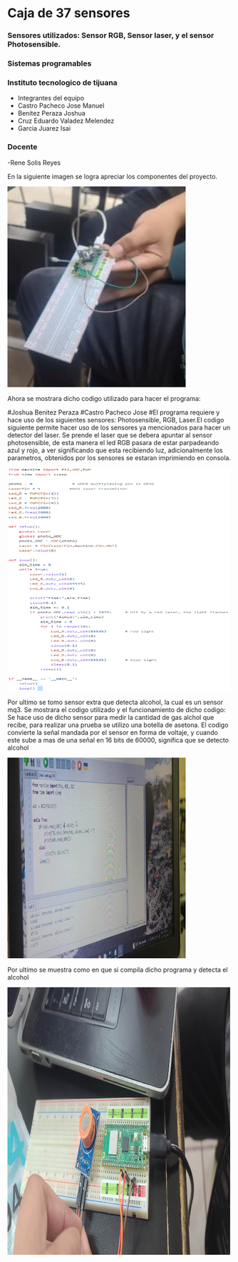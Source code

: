 # Caja de 37 sensores
### Sensores utilizados: Sensor RGB, Sensor laser, y el sensor Photosensible.

### Sistemas programables
### Instituto tecnologico de tijuana
- Integrantes del equipo
- Castro Pacheco Jose Manuel
- Benitez Peraza Joshua
- Cruz Eduardo Valadez Melendez
- Garcia Juarez Isai

### Docente
-Rene Solis Reyes

En la siguiente imagen se logra apreciar los componentes del proyecto.

<img src="sensor.JPG" alt="sensor" width="400" height="450">

Ahora se mostrara dicho codigo utilizado para hacer el programa:

#Joshua Benitez Peraza
#Castro Pacheco Jose
#El programa requiere y hace uso de los siguientes sensores: Photosensible, RGB, Laser.El codigo siguiente permite hacer uso de los sensores ya mencionados para hacer un detector del laser. Se prende el laser que se debera apuntar al sensor photosensible, de esta manera el led RGB pasara de estar parpadeando azul y rojo, a ver significando que esta recibiendo luz, adicionalmente los parametros, obtenidos por los sensores se estaran imprimiendo en consola.

<img src="sensores.png" alt="sensores" width="500" height="500">

Por ultimo se tomo sensor extra que detecta alcohol, la cual es un sensor mq3.
Se mostrara el codigo utilizado y el funcionamiento de dicho codigo:
Se hace uso de dicho sensor para medir la cantidad de gas alchol que recibe, para realizar una prueba se utilizo una botella de asetona.
El codigo convierte la señal mandada por el sensor en forma de voltaje, y cuando este sube a mas de una señal en 16 bits de 60000, significa que se detecto alcohol

<img src="codigos.jpg" alt="codigos" width="400" height="450">



Por ultimo se muestra como en que si compila dicho programa y detecta el alcohol

<img src="alcohol.jpg" alt="sensor" width="500" height="600">

